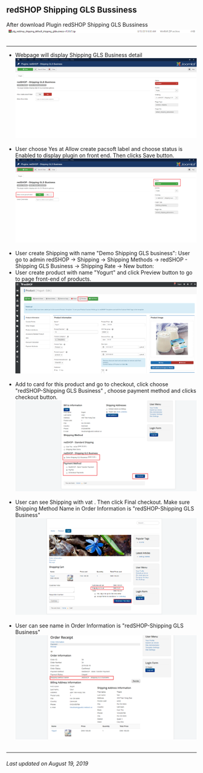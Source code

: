 ## redSHOP Shipping GLS Bussiness

After download Plugin redSHOP Shipping GLS Bussiness
<img src="./manual/en-US/chapters/plugin-redshop/img/img35.png" class="example"/><br><br>

<hr>

<ul>
<li>Webpage will display Shipping GLS Business detail</li>
<img src="./manual/en-US/chapters/plugin-redshop/img/img36.png" class="example"/><br><br>

<li>User choose Yes at Allow create pacsoft label and choose status is Enabled to display plugin on front end. Then clicks Save button.</li>
<img src="./manual/en-US/chapters/plugin-redshop/img/img37.png" class="example"/><br><br>

<li>User create Shipping with name "Demo Shipping GLS business": User go to admin redSHOP → Shipping → Shipping Methods → redSHOP - Shipping GLS Business → Shipping Rate → New button:</li>

<li>User create product with name "Yogurt" and click Preview button to go to page front-end of products.</li>
<img src="./manual/en-US/chapters/plugin-redshop/img/img38.png" class="example"/><br><br>

<li>Add to card for this product and go to checkout, click choose "redSHOP-Shipping GLS Business" , choose payment method and clicks checkout button.</li>
<img src="./manual/en-US/chapters/plugin-redshop/img/img39.png" class="example"/><br><br>

<li>User can see Shipping with vat . Then click Final checkout. Make sure Shipping Method Name in Order Information is "redSHOP-Shipping GLS Business"</li>
<img src="./manual/en-US/chapters/plugin-redshop/img/img40.png" class="example"/><br><br>

<li>User can see name  in Order Information is "redSHOP-Shipping GLS Business"</li>
<img src="./manual/en-US/chapters/plugin-redshop/img/img41.png" class="example"/><br><br>
</ul>

<hr>

<h6>Last updated on August 19, 2019</h6>